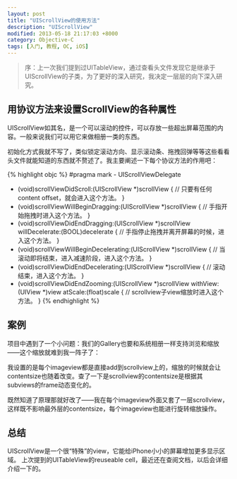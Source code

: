 ```yaml
---
layout: post
title: "UIScrollView的使用方法"
description: "UIScrollView"
modified: 2013-05-18 21:17:03 +8000
category: Objective-C
tags: [入门, 教程, OC, iOS]
---
```


> 序：上一次我们提到过UITableView，通过查看头文件发现它是继承于UIScrollView的子类，为了更好的深入研究，我决定一层层的向下深入研究。

## 用协议方法来设置ScrollView的各种属性

UIScrollView如其名，是一个可以滚动的控件，可以存放一些超出屏幕范围的内容。一般来说我们可以用它来做相册一类的东西。

初始化方式我就不写了，类似锁定滚动方向、显示滚动条、拖拽回弹等等这些看看头文件就能知道的东西就不赘述了。我主要阐述一下每个协议方法的作用吧：

{% highlight objc %}
#pragma mark - UIScrollViewDelegate
- (void)scrollViewDidScroll:(UIScrollView *)scrollView {
    // 只要有任何content offset，就会进入这个方法。
}
- (void)scrollViewWillBeginDragging:(UIScrollView *)scrollView {
    // 手指开始拖拽时进入这个方法。
}
- (void)scrollViewDidEndDragging:(UIScrollView *)scrollView willDecelerate:(BOOL)decelerate {
    // 手指停止拖拽并离开屏幕的时候，进入这个方法。
}
- (void)scrollViewWillBeginDecelerating:(UIScrollView *)scrollView {
    // 当滚动即将结束，进入减速阶段，进入这个方法。
}
- (void)scrollViewDidEndDecelerating:(UIScrollView *)scrollView {
    // 滚动结束，进入这个方法。
}
- (void)scrollViewDidEndZooming:(UIScrollView *)scrollView withView:(UIView *)view atScale:(float)scale {
    // scrollview子view缩放时进入这个方法。
}
{% endhighlight %}

## 案例

项目中遇到了一个小问题：我们的Gallery也要和系统相册一样支持浏览和缩放——这个缩放就难到我一阵子了：

我设置的是每个imageview都是直接add到scrollview上的，缩放的时候就会让contentsize也随着改变。查了一下是scrollview的contentsize是根据其subviews的frame动态变化的。

既然知道了原理那就好改了——我在每个imageview外面又套了一层scrollview，这样既不影响最外层的contentsize，每个imageview也能进行旋转缩放操作。

## 总结

UIScrollView是一个很“特殊”的view，它能给iPhone小小的屏幕增加更多显示区域。
上次提到的UITableView的reuseable cell，最近还在查阅文档，以后会详细介绍一下的。


